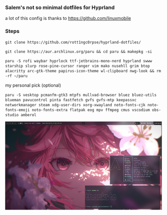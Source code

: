 ### Salem's not so minimal dotfiles for Hyprland

a lot of this config is thanks to 
https://github.com/linuxmobile

### Steps

```
git clone https://github.com/rott1ngc0rpse/hyprland-dotfiles/
```

```
git clone https://aur.archlinux.org/paru && cd paru && makepkg -si
```

```
paru -S rofi waybar hyprlock ttf-jetbrains-mono-nerd hyprland swww starship slurp rose-pine-cursor ranger vim mako nusehll grim btop alacritty arc-gtk-theme papirus-icon-theme wl-clipboard nwg-look && rm -rf ~/paru
```

my personal pick (optional)
```
paru -S vesktop pcmanfm-gtk3 mtpfs mullvad-browser bluez bluez-utils blueman pavucontrol pinta fastfetch gvfs gvfs-mtp keepassxc networkmanager steam xdg-user-dirs xorg-xwayland noto-fonts-cjk noto-fonts-emoji noto-fonts-extra flatpak eog mpv ffmpeg cmus vscodium obs-studio amberol
```

![Screenshot](screenshot.png)


